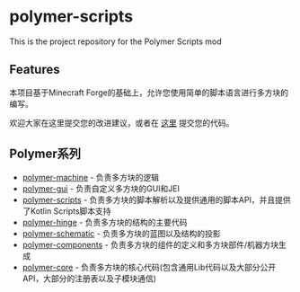 # polymer-scripts

This is the project repository for the Polymer Scripts mod

## Features

本项目基于Minecraft Forge的基础上，允许您使用简单的脚本语言进行多方块的编写。

欢迎大家在这里提交您的改进建议，或者在 [这里](https://github.com/teampolymer/polymer-scripts) 提交您的代码。


## Polymer系列
- [polymer-machine](https://github.com/teampolymer/polymer-machine) - 负责多方块的逻辑
- [polymer-gui](https://github.com/teampolymer/polymer-gui) - 负责自定义多方块的GUI和JEI
- [polymer-scripts](https://github.com/teampolymer/polymer-scripts) - 负责多方块的脚本解析以及提供通用的脚本API，并且提供了Kotlin Scripts脚本支持
- [polymer-hinge](https://github.com/teampolymer/polymer-hinge) - 负责多方块的结构的主要代码
- [polymer-schematic](https://github.com/teampolymer/polymer-schematic) - 负责多方块的蓝图以及结构的投影
- [polymer-components](https://github.com/teampolymer/polymer-components) - 负责多方块的组件的定义和多方块部件/机器方块生成
- [polymer-core](https://github.com/teampolymer/polymer-core) - 负责多方块的核心代码(包含通用Lib代码以及大部分公开API，大部分的注册表以及子模块通信)
